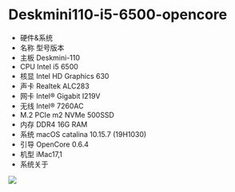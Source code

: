 # Deskmini110-i5-6500-opencore
+ 硬件&系统
+ 名称 型号版本
+ 主板 Deskmini-110
+ CPU  Intel i5 6500
+ 核显 Intel HD Graphics 630
+ 声卡  Realtek ALC283
+ 网卡  Intel® Gigabit I219V
+ 无线 Intel® 7260AC
+ M.2  PCIe m2 NVMe 500SSD
+ 内存 DDR4 16G RAM
+ 系统  macOS catalina 10.15.7 (19H1030)
+ 引导  OpenCore 0.6.4
+ 机型  iMac17,1
+ 系统关于 

[![](https://pic.imgdb.cn/item/60969c4bd1a9ae528fe1d07e.png)](https://pic.imgdb.cn/item/60969c4bd1a9ae528fe1d07e.png)
